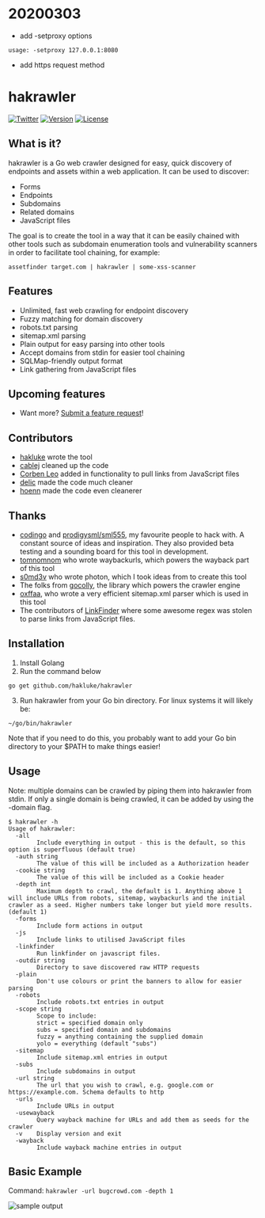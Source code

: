 # 20200303

- add -setproxy options

```
usage: -setproxy 127.0.0.1:8080
```

- add https request method

# hakrawler

[![Twitter](https://img.shields.io/badge/twitter-@hakluke_-blue.svg)](https://twitter.com/hakluke)
[![Version](https://img.shields.io/badge/version-beta8-blue.svg)](https://github.com/hakluke/hakrawler)
[![License](https://img.shields.io/badge/license-MIT-_red.svg)](https://www.gnu.org/licenses/gpl-3.0.en.html)  

## What is it?

hakrawler is a Go web crawler designed for easy, quick discovery of endpoints and assets within a web application. It can be used to discover:

- Forms
- Endpoints
- Subdomains
- Related domains
- JavaScript files

The goal is to create the tool in a way that it can be easily chained with other tools such as subdomain enumeration tools and vulnerability scanners in order to facilitate tool chaining, for example:

```
assetfinder target.com | hakrawler | some-xss-scanner
```

## Features

- Unlimited, fast web crawling for endpoint discovery
- Fuzzy matching for domain discovery
- robots.txt parsing
- sitemap.xml parsing
- Plain output for easy parsing into other tools
- Accept domains from stdin for easier tool chaining
- SQLMap-friendly output format
- Link gathering from JavaScript files

## Upcoming features

- Want more? [Submit a feature request](https://github.com/hakluke/hakrawler/issues/new)!

## Contributors
- [hakluke](https://twitter.com/hakluke) wrote the tool
- [cablej](https://cablej.io/) cleaned up the code
- [Corben Leo](https://github.com/lc) added in functionality to pull links from JavaScript files
- [delic](https://github.com/delic) made the code much cleaner
- [hoenn](https://github.com/hoenn) made the code even cleanerer

## Thanks

- [codingo](https://twitter.com/codingo_) and [prodigysml/sml555](https://twitter.com/sml555_), my favourite people to hack with. A constant source of ideas and inspiration. They also provided beta testing and a sounding board for this tool in development.
- [tomnomnom](https://twitter.com/tomnomnom) who wrote waybackurls, which powers the wayback part of this tool
- [s0md3v](https://twitter.com/s0md3v) who wrote photon, which I took ideas from to create this tool
- The folks from [gocolly](https://github.com/gocolly/colly), the library which powers the crawler engine
- [oxffaa](https://github.com/oxffaa/), who wrote a very efficient sitemap.xml parser which is used in this tool
- The contributors of [LinkFinder](https://github.com/GerbenJavado/LinkFinder) where some awesome regex was stolen to parse links from JavaScript files.

## Installation
1. Install Golang
2. Run the command below
```
go get github.com/hakluke/hakrawler
```
3. Run hakrawler from your Go bin directory. For linux systems it will likely be:
```
~/go/bin/hakrawler
```
Note that if you need to do this, you probably want to add your Go bin directory to your $PATH to make things easier!

## Usage
Note: multiple domains can be crawled by piping them into hakrawler from stdin. If only a single domain is being crawled, it can be added by using the -domain flag.
```
$ hakrawler -h
Usage of hakrawler:
  -all
    	Include everything in output - this is the default, so this option is superfluous (default true)
  -auth string
    	The value of this will be included as a Authorization header
  -cookie string
    	The value of this will be included as a Cookie header
  -depth int
    	Maximum depth to crawl, the default is 1. Anything above 1 will include URLs from robots, sitemap, waybackurls and the initial crawler as a seed. Higher numbers take longer but yield more results. (default 1)
  -forms
    	Include form actions in output
  -js
    	Include links to utilised JavaScript files
  -linkfinder
    	Run linkfinder on javascript files.
  -outdir string
    	Directory to save discovered raw HTTP requests
  -plain
    	Don't use colours or print the banners to allow for easier parsing
  -robots
    	Include robots.txt entries in output
  -scope string
    	Scope to include:
    	strict = specified domain only
    	subs = specified domain and subdomains
    	fuzzy = anything containing the supplied domain
    	yolo = everything (default "subs")
  -sitemap
    	Include sitemap.xml entries in output
  -subs
    	Include subdomains in output
  -url string
    	The url that you wish to crawl, e.g. google.com or https://example.com. Schema defaults to http
  -urls
    	Include URLs in output
  -usewayback
    	Query wayback machine for URLs and add them as seeds for the crawler
  -v	Display version and exit
  -wayback
    	Include wayback machine entries in output
```

## Basic Example

Command: `hakrawler -url bugcrowd.com -depth 1`

![sample output](./hakrawler-output-sample.png)
